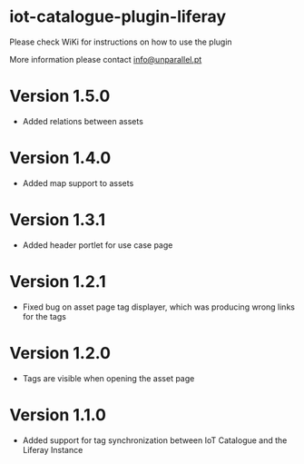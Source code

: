 # iot-catalogue-plugin-liferay

Please check WiKi for instructions on how to use the plugin

More information please contact info@unparallel.pt

# Version 1.5.0

* Added relations between assets

# Version 1.4.0

* Added map support to assets

# Version 1.3.1

* Added header portlet for use case page

# Version 1.2.1

* Fixed bug on asset page tag displayer, which was producing wrong links for the tags

# Version 1.2.0

* Tags are visible when opening the asset page

# Version 1.1.0

* Added support for tag synchronization between IoT Catalogue and the Liferay Instance
